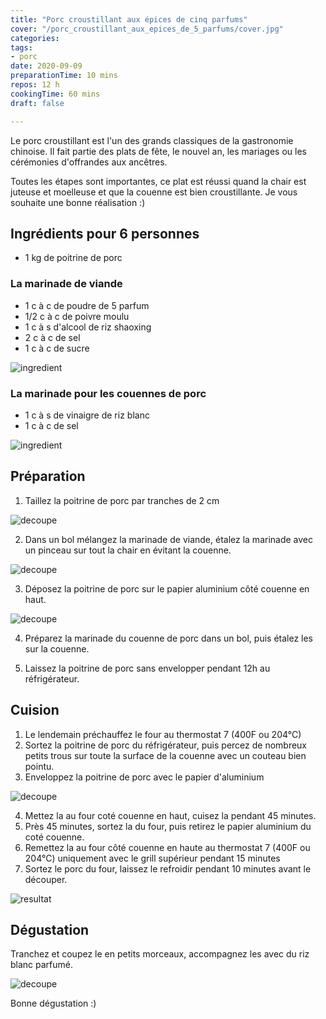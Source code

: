 ```yaml
---
title: "Porc croustillant aux épices de cinq parfums"
cover: "/porc_croustillant_aux_epices_de_5_parfums/cover.jpg"
categories:
tags:
- porc
date: 2020-09-09
preparationTime: 10 mins
repos: 12 h
cookingTime: 60 mins
draft: false

---
```

Le porc croustillant est l'un des grands classiques de la gastronomie chinoise. Il fait partie des plats de fête, le nouvel an, les mariages ou les cérémonies d'offrandes aux ancêtres.
<!--more--> 
Toutes les étapes sont importantes, ce plat est réussi quand la chair est juteuse et moelleuse et que la couenne est bien croustillante. Je vous souhaite une bonne réalisation :)

## Ingrédients pour 6 personnes

- 1 kg de poitrine de porc 

### La marinade de viande

- 1 c à c de poudre de 5 parfum
- 1/2 c à c de poivre moulu
- 1 c à s d'alcool de riz shaoxing
- 2 c à c de sel
- 1 c à c de sucre

![ingredient](01.jpg)

###  La marinade pour les couennes de porc

- 1 c à s de vinaigre de riz blanc
- 1 c à c de sel

![ingredient](02.jpg)

## Préparation ##

1. Taillez la poitrine de porc par tranches de 2 cm

![decoupe](03.jpg)
 
2. Dans un bol mélangez la marinade de viande, étalez la marinade avec un pinceau sur tout la chair en évitant la couenne.

![decoupe](04.jpg)

3. Déposez la poitrine de porc sur le papier aluminium côté couenne en haut.

![decoupe](05.jpg)

4. Préparez la marinade du couenne de porc dans un bol, puis étalez les sur la couenne.

5. Laissez la poitrine de porc sans envelopper pendant 12h au réfrigérateur.


## Cuision ##

1. Le lendemain préchauffez le four au thermostat 7 (400F ou 204°C)
2. Sortez la poitrine de porc du réfrigérateur, puis percez de nombreux petits trous sur toute la surface de la couenne avec un couteau bien pointu.
3. Enveloppez la poitrine de porc avec le papier d'aluminium

![decoupe](07.jpg)

4. Mettez la au four coté couenne en haut, cuisez la pendant 45 minutes.
5. Près 45 minutes, sortez la du four, puis retirez le papier aluminium du coté couenne.
6. Remettez la au four côté couenne en haute au thermostat 7 (400F ou 204°C) uniquement avec le grill supérieur pendant 15 minutes
7. Sortez le porc du four, laissez le refroidir pendant 10 minutes avant le découper.

![resultat](cover.jpg)

## Dégustation ##

Tranchez et coupez le en petits morceaux, accompagnez les avec du riz blanc parfumé. 

![decoupe](08.jpg)

Bonne dégustation :)

